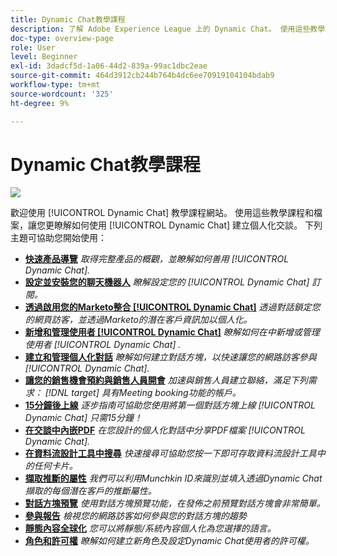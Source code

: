 ```yaml
---
title: Dynamic Chat教學課程
description: 了解 Adobe Experience League 上的 Dynamic Chat。 使用這些教學課程與文件來更了解如何使用 Dynamic Chat 建立個人化的對話。
doc-type: overview-page
role: User
level: Beginner
exl-id: 3dadcf5d-1a06-44d2-839a-99ac1dbc2eae
source-git-commit: 464d3912cb244b764b4dc6ee70919104104bdab9
workflow-type: tm+mt
source-wordcount: '325'
ht-degree: 9%

---
```


# Dynamic Chat教學課程

![](assets/dynamic-chat-header.png)

歡迎使用 [!UICONTROL Dynamic Chat]  教學課程網站。 使用這些教學課程和檔案，讓您更瞭解如何使用 [!UICONTROL Dynamic Chat]  建立個人化交談。 下列主題可協助您開始使用：

* **[快速產品導覽](product-tour.md)**
  *取得完整產品的概觀，並瞭解如何善用 [!UICONTROL Dynamic Chat].*
* **[設定並安裝您的聊天機器人](setup.md)**
  *瞭解設定您的 [!UICONTROL Dynamic Chat]  訂閱。*
* **[透過啟用您的Marketo整合 [!UICONTROL Dynamic Chat]](marketo-integration.md)**
  *透過對話鎖定您的網頁訪客，並透過Marketo的潛在客戶資訊加以個人化。*
* **[新增和管理使用者 [!UICONTROL Dynamic Chat]](user-management.md)**
  *瞭解如何在中新增或管理使用者 [!UICONTROL Dynamic Chat] .*
* **[建立和管理個人化對話](dialogue-management.md)**
  *瞭解如何建立對話方塊，以快速讓您的網路訪客參與 [!UICONTROL Dynamic Chat].*
* **[讓您的銷售機會預約與銷售人員開會](meeting-booking.md)**
  *加速與銷售人員建立聯絡，滿足下列需求： [!DNL target] 具有Meeting booking功能的帳戶。*
* **[15分鐘後上線](go-live-in-15-minutes.md)**
  *逐步指南可協助您使用將第一個對話方塊上線 [!UICONTROL Dynamic Chat]  只需15分鐘！*
* **[在交談中內嵌PDF](document-cloud-integration.md)**
  *在您設計的個人化對話中分享PDF檔案 [!UICONTROL Dynamic Chat].*
* **[在資料流設計工具中搜尋](search-in-stream-designer.md)**
  *快速搜尋可協助您按一下即可存取資料流設計工具中的任何卡片。*
* **[擷取推斷的屬性](capture-inferred-attributes.md)**
  *我們可以利用Munchkin ID來識別並填入透過Dynamic Chat擷取的每個潛在客戶的推斷屬性。*
* **[對話方塊預覽](dialogue-preview.md)**
  *使用對話方塊預覽功能，在發佈之前預覽對話方塊會非常簡單。*
* **[參與報告](engagement-report.md)**
  *檢視您的網路訪客如何參與您的對話方塊的趨勢*
* **[靜態內容全球化](globalization-of-static-content.md)**
  *您可以將靜態/系統內容個人化為您選擇的語言。*
* **[角色和許可權](roles-and-permissions.md)**
  *瞭解如何建立新角色及設定Dynamic Chat使用者的許可權。*
